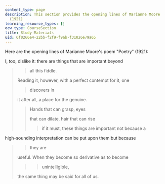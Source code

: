 ```yaml
---
content_type: page
description: This section provides the opening lines of Marianne Moore's poem "Poetry"
  (1921)
learning_resource_types: []
ocw_type: CourseSection
title: Study Materials
uid: 6f0266e4-22bb-f2f9-f9ab-f31026e79a65
---
```


Here are the opening lines of Marianne Moore's poem "Poetry" (1921):

I, too, dislike it: there are things that are important beyond

> > all this fiddle.
> 
> Reading it, however, with a perfect contempt for it, one
> 
> > discovers in
> 
> it after all, a place for the genuine.
> 
> > Hands that can grasp, eyes
> > 
> > that can dilate, hair that can rise
> > 
> > > if it must, these things are important not because a

high-sounding interpretation can be put upon them but because

> > they are
> 
> useful. When they become so derivative as to become
> 
> > > unintelligible,
> 
> the same thing may be said for all of us.